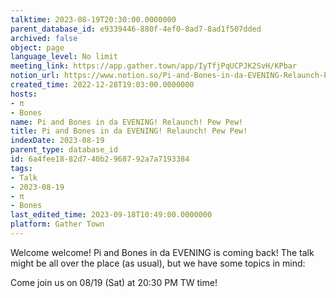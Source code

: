 ```yaml
---
talktime: 2023-08-19T20:30:00.0000000
parent_database_id: e9339446-880f-4ef0-8ad7-8ad1f507dded
archived: false
object: page
language_level: No limit
meeting_link: https://app.gather.town/app/IyTfjPqUCPJK2SvH/KPbar
notion_url: https://www.notion.so/Pi-and-Bones-in-da-EVENING-Relaunch-Pew-Pew-6a4fee1882d740b2968792a7a7193384
created_time: 2022-12-28T19:03:00.0000000
hosts:
- π
- Bones
name: Pi and Bones in da EVENING! Relaunch! Pew Pew!
title: Pi and Bones in da EVENING! Relaunch! Pew Pew!
indexDate: 2023-08-19
parent_type: database_id
id: 6a4fee18-82d7-40b2-9687-92a7a7193384
tags:
- Talk
- 2023-08-19
- π
- Bones
last_edited_time: 2023-09-18T10:49:00.0000000
platform: Gather Town
---
```


Welcome welcome! Pi and Bones in da EVENING is coming back! 
The talk might be all over the place (as usual), but we have some topics in mind:


   
   
   

Come join us on 08/19 (Sat) at 20:30 PM TW time!























